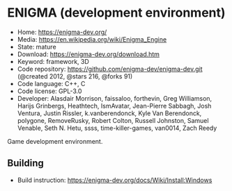 # ENIGMA (development environment)

- Home: https://enigma-dev.org/
- Media: https://en.wikipedia.org/wiki/Enigma_Engine
- State: mature
- Download: https://enigma-dev.org/download.htm
- Keyword: framework, 3D
- Code repository: https://github.com/enigma-dev/enigma-dev.git (@created 2012, @stars 216, @forks 91)
- Code language: C++, C
- Code license: GPL-3.0
- Developer: Alasdair Morrison, faissaloo, forthevin, Greg Williamson, Harijs Grinbergs, Heathtech, IsmAvatar, Jean-Pierre Sabbagh, Josh Ventura, Justin Rissler, k.vanberendonck, Kyle Van Berendonck, polygone, RemoveRusky, Robert Colton, Russell Johnston, Samuel Venable, Seth N. Hetu, ssss, time-killer-games, van0014, Zach Reedy

Game development environment.

## Building

- Build instruction: https://enigma-dev.org/docs/Wiki/Install:Windows
